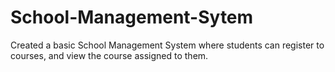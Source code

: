 # School-Management-Sytem
Created a basic School Management System where students can register to courses, and view the course assigned to them.
